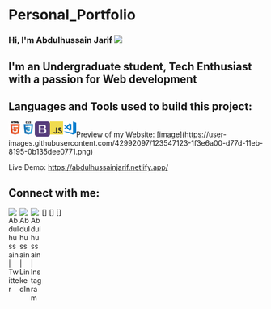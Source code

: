 # Personal_Portfolio

### Hi, I'm Abdulhussain Jarif <img src="https://media.giphy.com/media/hvRJCLFzcasrR4ia7z/giphy.gif" width="25px">
## I'm an Undergraduate student, Tech Enthusiast with a passion for Web development

## Languages and Tools used to build this project: 
<img align="left" alt="HTML5" width="26px" src="https://raw.githubusercontent.com/github/explore/80688e429a7d4ef2fca1e82350fe8e3517d3494d/topics/html/html.png" />
<img align="left" alt="CSS3" width="26px" src="https://raw.githubusercontent.com/github/explore/80688e429a7d4ef2fca1e82350fe8e3517d3494d/topics/css/css.png" />
<img align="left" alt="Bootstrap" width="30px" src="https://raw.githubusercontent.com/github/explore/80688e429a7d4ef2fca1e82350fe8e3517d3494d/topics/bootstrap/bootstrap.png" style="max-width:100%;">
<img align="left" alt="JavaScript" width="26px" src="https://raw.githubusercontent.com/github/explore/80688e429a7d4ef2fca1e82350fe8e3517d3494d/topics/javascript/javascript.png" />
<img align="left" alt="Visual Studio Code" width="26px" src="https://raw.githubusercontent.com/github/explore/80688e429a7d4ef2fca1e82350fe8e3517d3494d/topics/visual-studio-code/visual-studio-code.png" />
<br>
Preview of my Website:
[image](https://user-images.githubusercontent.com/42992097/123547123-1f3e6a00-d77d-11eb-8195-0b135dee0771.png)

Live Demo: https://abdulhussainjarif.netlify.app/

## Connect with me:
<!-- [<img align="left" alt="Abdulhussain | Personal Website" width="22px" src="https://raw.githubusercontent.com/iconic/open-iconic/master/svg/globe.svg" />][website] -->
[<img align="left" alt="Abdulhussain | Twitter" width="22px" src="https://www.svgrepo.com/show/157815/twitter.svg" />]
[<img align="left" alt="Abdulhussain | LinkedIn" width="22px" src="https://www.svgrepo.com/show/157006/linkedin.svg" />]
[<img align="left" alt="Abdulhussain | Instagram" width="22px" src="https://www.svgrepo.com/show/111199/instagram.svg" />]
